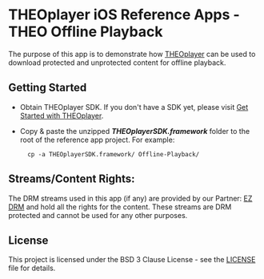 # THEOplayer iOS Reference Apps - THEO Offline Playback

The purpose of this app is to demonstrate how [THEOplayer] can be used to download protected and unprotected content for offline playback.

## Getting Started

* Obtain THEOplayer SDK. If you don't have a SDK yet, please visit [Get Started with THEOplayer].
* Copy & paste the unzipped **_THEOplayerSDK.framework_** folder to the root of the reference app project. For example:

        cp -a THEOplayerSDK.framework/ Offline-Playback/

## Streams/Content Rights:

The DRM streams used in this app (if any) are provided by our Partner: [EZ DRM] and hold all the rights for the content. These streams are DRM protected and cannot be used for any other purposes.

## License

This project is licensed under the BSD 3 Clause License - see the [LICENSE] file for details.

[//]: # (Links reference)
[THEOplayer]: https://www.theoplayer.com
[Get Started with THEOplayer]: https://www.theoplayer.com/licensing
[EZ DRM]: https://www.ezdrm.com/

[//]: # (Project files reference)
[LICENSE]: ./LICENSE
